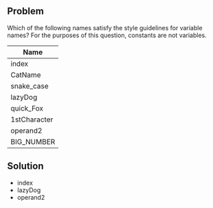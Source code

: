 ## Problem
Which of the following names satisfy the style guidelines for variable names? For the purposes of this question, constants are not variables.

| Name |
|------|
| index |
| CatName |
| snake_case |
| lazyDog |
| quick_Fox |
| 1stCharacter |
| operand2 |
| BIG_NUMBER |

## Solution
* index
* lazyDog
* operand2
